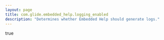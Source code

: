 ```yaml
---
layout: page
title: com.glide.embedded_help.logging_enabled
description: "Determines whether Embedded Help should generate logs."
---
```

true